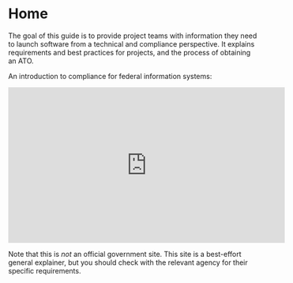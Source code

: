 # Home

The goal of this guide is to provide project teams with information they need to launch software from a technical and compliance perspective. It explains requirements and best practices for projects, and the process of obtaining an ATO.

An introduction to compliance for federal information systems:

<div class="usa-width-full">
  <div class="usa-embed-container" aria-label="16:9">
    <iframe width="560" height="315" src="https://www.youtube.com/embed/-Nc4GXPxpQg" frameborder="0" allow="accelerometer; autoplay; encrypted-media; gyroscope; picture-in-picture" allowfullscreen></iframe>
  </div>
</div>

Note that this is _not_ an official government site. This site is a best-effort general explainer, but you should check with the relevant agency for their specific requirements.
